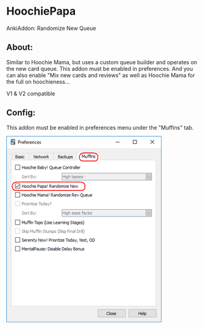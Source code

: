 # HoochiePapa
AnkiAddon: Randomize New Queue


## About:
Similar to Hoochie Mama, but uses a custom queue builder and operates on the new card queue. This addon must be enabled in preferences. And you can also enable "Mix new cards and reviews" as well as Hoochie Mama for the full on hoochieness...

V1 & V2 compatible

## Config:
This addon must be enabled in preferences menu under the "Muffins" tab.

<img src="https://github.com/lovac42/HoochiePapa/blob/master/screenshots/prefmenu.png?raw=true">
